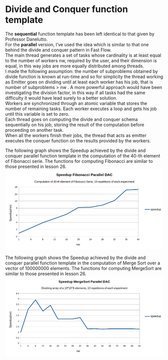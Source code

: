 # Divide and Conquer function template 

The <b>sequential</b> function template has been left identical to that given by Professor Danelutto. <br>
For the <b>parallel</b> version, I’ve used the idea which is similar to that one behind the divide and conquer pattern in Fast Flow. <br>
The main thread generates a set of tasks whose cardinality is at least equal to the number of workers nw, required by the user, and their dimension is equal, in this way jobs are more equally distributed among threads.<br>
I made the following assumption: the number of subproblems obtained by divide function is known at run-time and so for simplicity the thread working as Emitter goes on dividing until at least each worker has his job, that is number of subproblems > nw . A more powerful approach would have been investigating the division factor, in this way if all tasks had the same difficulty it would have lead surely to a better solution.<br>
Workers are synchronized through an atomic variable that stores the number of remaining tasks. Each worker executes a loop and gets his job until this variable is set to zero.<br>
Each thread goes on computing the divide and conquer schema sequentially on his job, storing the result of the computation before proceeding on another task. <br>
When all the workers finish their jobs, the thread that acts as emitter executes the conquer function on the results provided by the workers. <br>


The following graph shows the Speedup achieved by the divide and conquer parallel function template in the computation  of the 40-th element of Fibonacci serie. The functions for computing Fibonacci are similar to those presented in lesson 26.
![Fibonacci](https://github.com/eleonoradgr/DivideAndConquer/blob/master/img/fibonacci_su.png)





The following graph shows the Speedup achieved by the divide and conquer parallel function template in the computation  of Merge Sort over a vector of 100000000 elements. The functions for computing MergeSort are similar to those presented in lesson 26.
![Mergesort](https://github.com/eleonoradgr/DivideAndConquer/blob/master/img/merge_su.png)



